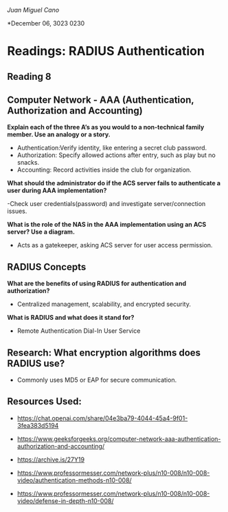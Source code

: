 *Juan Miguel Cano*

*December 06, 3023 0230

# Readings: RADIUS Authentication

## Reading 8
## Computer Network - AAA (Authentication, Authorization and Accounting)

**Explain each of the three A’s as you would to a non-technical family member. Use an analogy or a story.**
- Authentication:Verify identity, like entering a secret club password.
- Authorization: Specify allowed actions after entry, such as play but no snacks.
- Accounting: Record activities inside the club for organization.

**What should the administrator do if the ACS server fails to authenticate a user during AAA implementation?**

-Check user credentials(password) and investigate server/connection issues. 

**What is the role of the NAS in the AAA implementation using an ACS server? Use a diagram.**

- Acts as a gatekeeper, asking ACS server for user access permission.

## RADIUS Concepts

**What are the benefits of using RADIUS for authentication and authorization?**

- Centralized management, scalability, and encrypted security.

**What is RADIUS and what does it stand for?**

- Remote Authentication Dial-In User Service

## Research: What encryption algorithms does RADIUS use?

- Commonly uses MD5 or EAP for secure communication.

## Resources Used:
- https://chat.openai.com/share/04e3ba79-4044-45a4-9f01-3fea383d5194

- https://www.geeksforgeeks.org/computer-network-aaa-authentication-authorization-and-accounting/

- https://archive.is/27Y19

- https://www.professormesser.com/network-plus/n10-008/n10-008-video/authentication-methods-n10-008/

- https://www.professormesser.com/network-plus/n10-008/n10-008-video/defense-in-depth-n10-008/